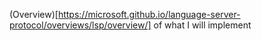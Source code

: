 (Overview)[https://microsoft.github.io/language-server-protocol/overviews/lsp/overview/] of what I will implement
